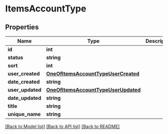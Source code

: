 # ItemsAccountType

## Properties
Name | Type | Description | Notes
------------ | ------------- | ------------- | -------------
**id** | **int** |  | [optional] 
**status** | **string** |  | [optional] 
**sort** | **int** |  | [optional] 
**user_created** | [**OneOfItemsAccountTypeUserCreated**](OneOfItemsAccountTypeUserCreated.md) |  | [optional] 
**date_created** | **string** |  | [optional] 
**user_updated** | [**OneOfItemsAccountTypeUserUpdated**](OneOfItemsAccountTypeUserUpdated.md) |  | [optional] 
**date_updated** | **string** |  | [optional] 
**title** | **string** |  | [optional] 
**unique_name** | **string** |  | [optional] 

[[Back to Model list]](../../README.md#documentation-for-models) [[Back to API list]](../../README.md#documentation-for-api-endpoints) [[Back to README]](../../README.md)

